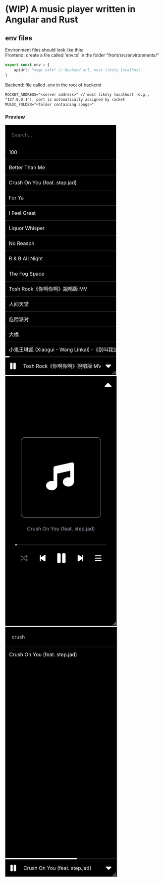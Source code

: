 

# (WIP) A music player written in Angular and Rust

## env files
Environment files should look like this:
<br>
Frontend: create a file called 'env.ts' in the folder "front/src/environments/"
```ts
export const env = {
    apiUrl: "<api url>" // Backend url, most likely localhost
}
```
Backend: file called .env in the root of backend
```console
ROCKET_ADDRESS="<server address>" // most likely localhost (e.g., "127.0.0.1"), port is automatically assigned by rocket
MUSIC_FOLDER="<folder containing songs>"
```

### Preview
![preview](./assets/preview.png)
![preview2](./assets/preview2.png)
![preview3](./assets/preview3.png)
